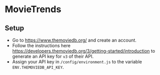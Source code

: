 # MovieTrends
## Setup
- Go to https://www.themoviedb.org/ and create an account.
- Follow the instructions here https://developers.themoviedb.org/3/getting-started/introduction to generate an API key for `v3` of their API.
- Assign your API key in `/config/environment.js` to the variable `ENV.THEMOVIEDB_API_KEY`.